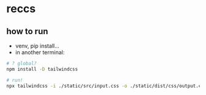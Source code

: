 # reccs

## how to run

- venv, pip install...
- in another terminal:

```bash
# ? global?
npm install -D tailwindcss

# run!
npx tailwindcss -i ./static/src/input.css -o ./static/dist/css/output.css --watch
```

